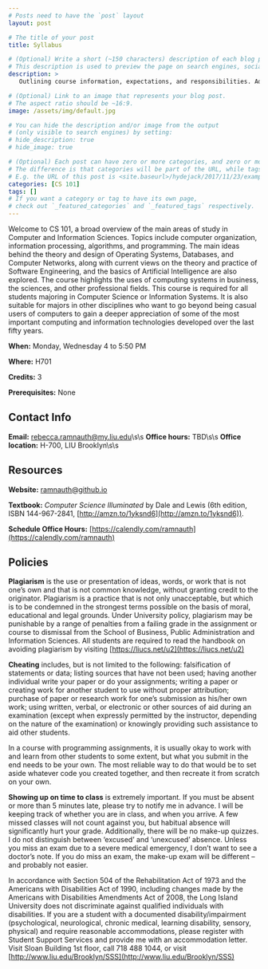 ```yaml
---
# Posts need to have the `post` layout
layout: post

# The title of your post
title: Syllabus

# (Optional) Write a short (~150 characters) description of each blog post.
# This description is used to preview the page on search engines, social media, etc.
description: >
   Outlining course information, expectations, and responsibilities. Adapted from CS 101 Fall 2017 - League.

# (Optional) Link to an image that represents your blog post.
# The aspect ratio should be ~16:9.
image: /assets/img/default.jpg

# You can hide the description and/or image from the output
# (only visible to search engines) by setting:
# hide_description: true
# hide_image: true

# (Optional) Each post can have zero or more categories, and zero or more tags.
# The difference is that categories will be part of the URL, while tags will not.
# E.g. the URL of this post is <site.baseurl>/hydejack/2017/11/23/example-content/
categories: [CS 101]
tags: []
# If you want a category or tag to have its own page,
# check out `_featured_categories` and `_featured_tags` respectively.
---
```

Welcome to CS 101, a broad overview of the main areas of study in Computer and Information Sciences. 
Topics include computer organization, information processing, algorithms, and programming. 
The main ideas behind the theory and design of Operating Systems, Databases, and Computer Networks, 
along with current views on the theory and practice of Software Engineering, and the basics of Artificial 
Intelligence are also explored. The course highlights the uses of computing systems in business, the sciences, 
and other professional fields. This course is required for all students majoring in Computer Science or 
Information Systems. It is also suitable for majors in other disciplines who want to go beyond being casual 
users of computers to gain a deeper appreciation of some of the most important computing and information 
technologies developed over the last fifty years.

**When:** Monday, Wednesday 4 to 5:50 PM

**Where:** H701

**Credits:** 3

**Prerequisites:** None

## Contact Info
**Email:** rebecca.ramnauth@my.liu.edu\s\s
**Office hours:** TBD\s\s
**Office location:** H-700, LIU Brooklyn\s\s

## Resources
**Website:** ramnauth@github.io

**Textbook:** *Computer Science Illuminated* by Dale and Lewis (6th edition, ISBN 144-967-2841, [http://amzn.to/1yksnd6](http://amzn.to/1yksnd6)).

**Schedule Office Hours:** [https://calendly.com/ramnauth](https://calendly.com/ramnauth)

## Policies

**Plagiarism** is the use or presentation of ideas, words, or work that is not one’s own and that is not common knowledge, without granting credit to the originator. Plagiarism is a practice that is not only unacceptable, but which is to be condemned in the strongest terms possible on the basis of moral, educational and legal grounds. Under University policy, plagiarism may be punishable by a range of penalties from a failing grade in the assignment or course to dismissal from the School of Business, Public Administration and Information Sciences. All students are required to read the handbook on avoiding plagiarism by visiting [https://liucs.net/u2](https://liucs.net/u2)

**Cheating** includes, but is not limited to the following: falsification of statements or data; listing sources that have not been used; having another individual write your paper or do your assignments; writing a paper or creating work for another student to use without proper attribution; purchase of paper or research work for one’s submission as his/her own work; using written, verbal, or electronic or other sources of aid during an examination (except when expressly permitted by the instructor, depending on the nature of the examination) or knowingly providing such assistance to aid other students.

In a course with programming assignments, it is usually okay to work with and learn from other students to some extent, but what you submit in the end needs to be your own. The most reliable way to do that would be to set aside whatever code you created together, and then recreate it from scratch on your own.

**Showing up on time to class** is extremely important. If you must be absent or more than 5 minutes late, please try to notify me in advance. I will be keeping track of whether you are in class, and when you arrive. A few missed classes will not count against you, but habitual absence will significantly hurt your grade. Additionally, there will be no make-up quizzes. I do not distinguish between ‘excused’ and ‘unexcused’ absence. Unless you miss an exam due to a severe medical emergency, I don’t want to see a doctor’s note. If you do miss an exam, the make-up exam will be different – and probably not easier.

In accordance with Section 504 of the Rehabilitation Act of 1973 and the Americans with Disabilities Act of 1990, including changes made by the Americans with Disabilities Amendments Act of 2008, the Long Island University does not discriminate against qualified individuals with disabilities. If you are a student with a documented disability/impairment (psychological, neurological, chronic medical, learning disability, sensory, physical) and require reasonable accommodations, please register with Student Support Services and provide me with an accommodation letter. Visit Sloan Building 1st floor, call 718 488 1044, or visit [http://www.liu.edu/Brooklyn/SSS](http://www.liu.edu/Brooklyn/SSS)


